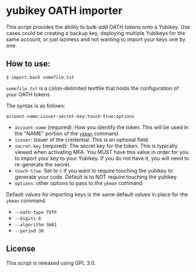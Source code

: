 # yubikey OATH importer

This script provides the ability to bulk-add OATH tokens onto a Yubikey.
Use cases could be creating a backup key, deploying multiple Yubikeys
for the same account, or just laziness and not wanting to import your
keys one by one.

## How to use:

```
$ import.bash somefile.txt
```

`somefile.txt` is a colon-delimited textfile that holds the
configuration of your OATH tokens.

The syntax is as follows:

```
account-name:issuer:secret-key:touch-true:options
```

* `account-name` (required): How you identify the token.  This will be used in the
  "NAME" portion of the
  [`ykman`](https://support.yubico.com/support/solutions/articles/15000012643-yubikey-manager-cli-ykman-user-guide#ykman_oath_add5an3x)
  command.
* `issuer`: Issuer of the credential.  This is an optional field.
* `secret-key` (required): The secret key for the token.  This is
  typically viewed when activating MFA.  You MUST have this value in
  order for you to import your key to your Yubikey.  If you do not have
  it, you will need to re-generate the secret.
* `touch-true`: Set to `t` if you want to require touching the yubikey to
  generate your code.  Default is to NOT require touching the yubikey
* `options`: other options to pass to the `ykman` command

Default values for importing keys is the same default values in place
for the `ykman` command:

* `--oath-type TOTP`
* `--digits 6`
* `--algorithm SHA1`
* `--period 30`

## License

This script is released using GPL 3.0.
